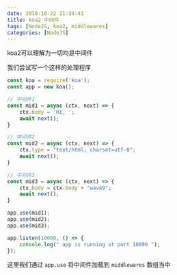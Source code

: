 ```yaml
---
date: 2018-10-22 21:34:41
title: koa2 中间件
tags: [NodeJS, koa2, middlewares]
categories: [NodeJS]
---
```


koa2可以理解为一切均是中间件

我们尝试写一个这样的处理程序

``` javascript
const koa = require('koa');
const app = new koa();

// 中间件1
const mid1 = async (ctx, next) => {
    ctx.body = 'Hi, ';
    await next();
}

// 中间件2
const mid2 = async (ctx, next) => {
    ctx.type = "text/html; charset=utf-8";
    await next();
}

// 中间件3
const mid3 = async (ctx, next) => {
    ctx.body = ctx.body + "wave9";
    await next();
}

app.use(mid1);
app.use(mid2);
app.use(mid3);

app.listen(10090, () => {
    console.log(" app is running at port 10090 ");
});
```

这里我们通过 `app.use` 将中间件加载到 `middlewares` 数组当中

